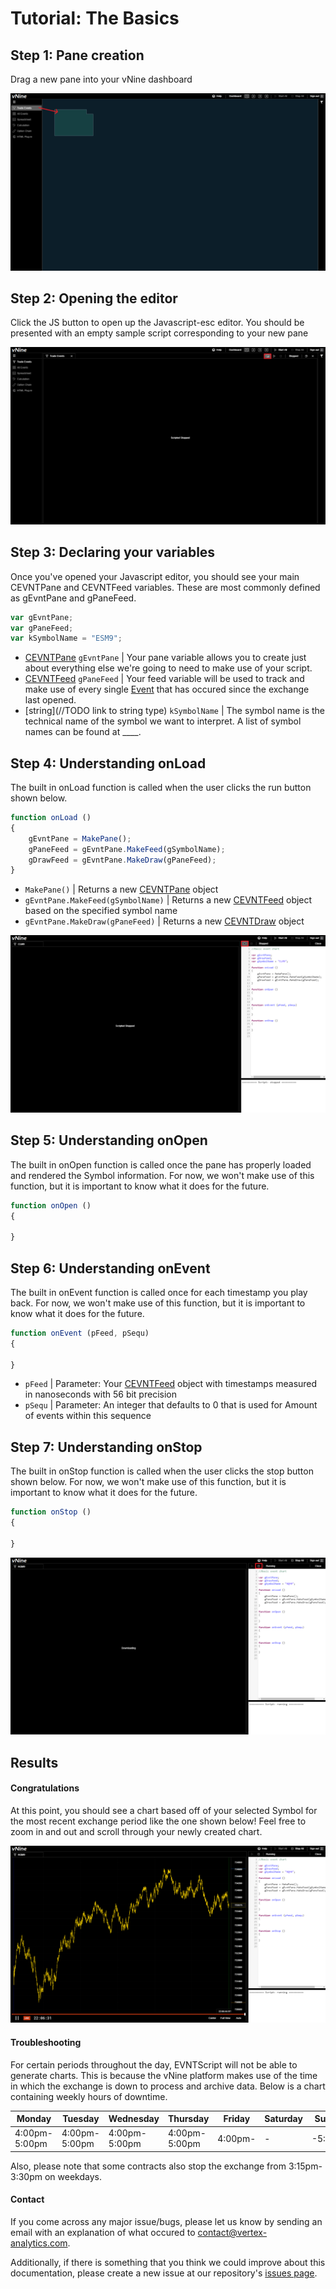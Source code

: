 # Tutorial: The Basics

## Step 1: Pane creation

Drag a new pane into your vNine dashboard

![drag pane](asset/drag_pane.png)

## Step 2: Opening the editor

Click the JS button to open up the Javascript-esc editor. 
You should be presented with an empty sample script corresponding to your new pane

![click js](asset/click_js.png)

## Step 3: Declaring your variables

Once you've opened your Javascript editor, you should see your main CEVNTPane and CEVNTFeed variables. 
These are most commonly defined as gEvntPane and gPaneFeed.  

```js
var gEvntPane;
var gPaneFeed;
var kSymbolName = "ESM9";
```

- [CEVNTPane](https://bblake.info/doc/class/src/index.js~CEvntPane.html) ```gEvntPane``` | 
Your pane variable allows you to create just about everything else we're going to need 
to make use of your script.
- [CEVNTFeed](https://bblake.info/doc/class/src/index.js~CEvntFeed.html) ```gPaneFeed``` | 
Your feed variable will be used to track and make use of every single [Event](https://bblake.info/doc/class/src/index.js~Event.html) 
that has occured since the exchange last opened.
- [string](//TODO link to string type) ```kSymbolName``` | 
The symbol name is the technical name of the symbol we want to interpret. 
A list of symbol names can be found at ____.

[//]: # "[symbols](link to symbol names)"

## Step 4: Understanding onLoad

The built in onLoad function is called when the user clicks the run button shown below.

```js
function onLoad ()
{
    gEvntPane = MakePane();
    gPaneFeed = gEvntPane.MakeFeed(gSymbolName);
    gDrawFeed = gEvntPane.MakeDraw(gPaneFeed);	
}
```

- ```MakePane()``` | Returns a new [CEVNTPane](https://bblake.info/doc/class/src/index.js~CEvntPane.html) object
- ```gEvntPane.MakeFeed(gSymbolName)``` | Returns a new [CEVNTFeed](https://bblake.info/doc/class/src/index.js~CEvntFeed.html) object based on the specified symbol name 
- ```gEvntPane.MakeDraw(gPaneFeed)``` | Returns a new [CEVNTDraw](https://bblake.info/doc/class/src/index.js~CEVNTDraw.html) object

![click run](asset/click_run.png)

## Step 5: Understanding onOpen

The built in onOpen function is called once the pane has properly loaded and rendered the Symbol information. 
For now, we won't make use of this function, but it is important to know what it does for the future.

```js
function onOpen ()
{
	
}
```

## Step 6: Understanding onEvent

The built in onEvent function is called once for each timestamp you play back. 
For now, we won't make use of this function, but it is important to know what it does for the future.

```js
function onEvent (pFeed, pSequ)
{
	
}
```

- ```pFeed``` | Parameter: Your [CEVNTFeed](https://bblake.info/doc/class/src/index.js~CEvntPane.html) object with timestamps measured in nanoseconds with 56 bit precision
- ```pSequ``` | Parameter: An integer that defaults to 0 that is used for Amount of events within this sequence

## Step 7: Understanding onStop

The built in onStop function is called when the user clicks the stop button shown below. 
For now, we won't make use of this function, but it is important to know what it does for the future.

[//]: # "//TODO add image"

```js
function onStop ()
{
	
}
```

![click stop](asset/click_stop.png)

## Results

#### Congratulations

At this point, you should see a chart based off of your selected Symbol for the most recent exchange period like the one shown below! 
Feel free to zoom in and out and scroll through your newly created chart.

![view chart](asset/view_chart.png)

[//]: # "//TODO add image"

#### Troubleshooting

For certain periods throughout the day, EVNTScript will not be able to generate charts. 
This is because the vNine platform makes use of the time in which the exchange is down to process and archive data. 
Below is a chart containing weekly hours of downtime.

| Monday        | Tuesday       | Wednesday     | Thursday      | Friday  | Saturday | Sunday  |
|---------------|---------------|---------------|---------------|---------|----------|---------|
| 4:00pm-5:00pm | 4:00pm-5:00pm | 4:00pm-5:00pm | 4:00pm-5:00pm | 4:00pm- | -        | -5:00pm |

Also, please note that some contracts also stop the exchange from 3:15pm-3:30pm on weekdays.

#### Contact

If you come across any major issue/bugs, please let us know by sending an email with an explanation of what occured to 
[contact@vertex-analytics.com](mailto:contact@vertex-analytics.com).

Additionally, if there is something that you think we could improve about this documentation, 
please create a new issue at our repository's [issues page](https://github.com/PlGGS/xva-doc/issues).
